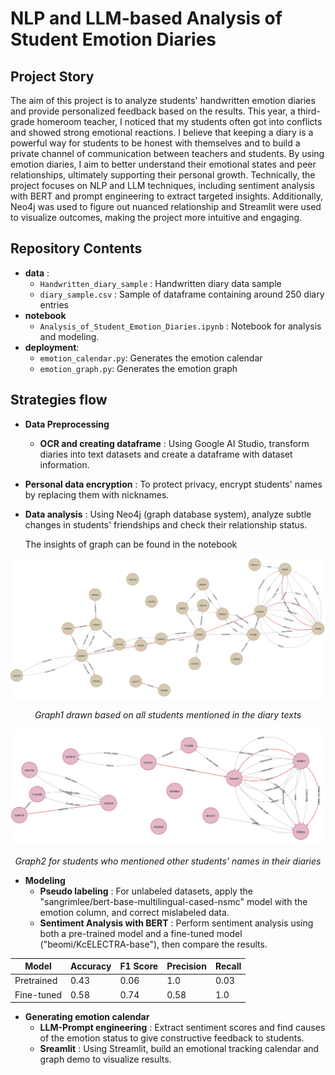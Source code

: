 # NLP and LLM-based Analysis of Student Emotion Diaries

## Project Story
The aim of this project is to analyze students' handwritten emotion diaries and provide personalized feedback based on the results. 
This year, a third-grade homeroom teacher, I noticed that my students often got into conflicts and showed strong emotional reactions. I believe that keeping a diary is a powerful way for students to be honest with themselves and to build a private channel of communication between teachers and students. By using emotion diaries, I aim to better understand their emotional states and peer relationships, ultimately supporting their personal growth. Technically, the project focuses on NLP and LLM techniques, including sentiment analysis with BERT and prompt engineering to extract targeted insights. Additionally, Neo4j was used to figure out nuanced relationship and Streamlit were used to visualize outcomes, making the project more intuitive and engaging.

## Repository Contents
- **data** :
  - `Handwritten_diary_sample` : Handwritten diary data sample
  - `diary_sample.csv` : Sample of dataframe containing around 250 diary entries  
- **notebook**
  - `Analysis_of_Student_Emotion_Diaries.ipynb` : Notebook for analysis and modeling. 
- **deployment**:
   - `emotion_calendar.py`: Generates the emotion calendar
   - `emotion_graph.py`: Generates the emotion graph

  
## Strategies flow
- **Data Preprocessing**
  - **OCR and creating dataframe** : Using Google AI Studio, transform diaries into text datasets and create a dataframe with dataset information.
- **Personal data encryption** : To protect privacy, encrypt students' names by replacing them with nicknames.
- **Data analysis** : Using Neo4j (graph database system), analyze subtle changes in students' friendships and check their relationship status.

  The insights of graph can be found in the notebook
  
<p align="center">
  <img src="assets/Neo4jgraph1.png" width="600" alt="Project Logo">
</p>
<p align="center"><em>Graph1 drawn based on all students mentioned in the diary texts</em></p>


<p align="center">
  <img src="assets/Neo4graph2.png" width="600" alt="Project Logo">
</p>
<p align="center"><em>Graph2 for students who mentioned other students' names in their diaries</em></p>



- **Modeling**
  - **Pseudo labeling** : For unlabeled datasets, apply the "sangrimlee/bert-base-multilingual-cased-nsmc" model with the emotion column, and correct mislabeled data.
  - **Sentiment Analysis with BERT** : Perform sentiment analysis using both a pre-trained model and a fine-tuned model ("beomi/KcELECTRA-base"), then compare the results.
    
<div align="center">
  
| Model        | Accuracy | F1 Score | Precision | Recall |
|--------------|----------|----------|-----------|--------|
| Pretrained   | 0.43     | 0.06     | 1.0       | 0.03   |
| Fine-tuned   | 0.58     | 0.74     | 0.58      | 1.0    |

</div>

- **Generating emotion calendar**
  - **LLM-Prompt engineering** : Extract sentiment scores and find causes of the emotion status to give constructive feedback to students.
  - **Sreamlit** : Using Streamlit, build an emotional tracking calendar and graph demo to visualize results.
    

  

